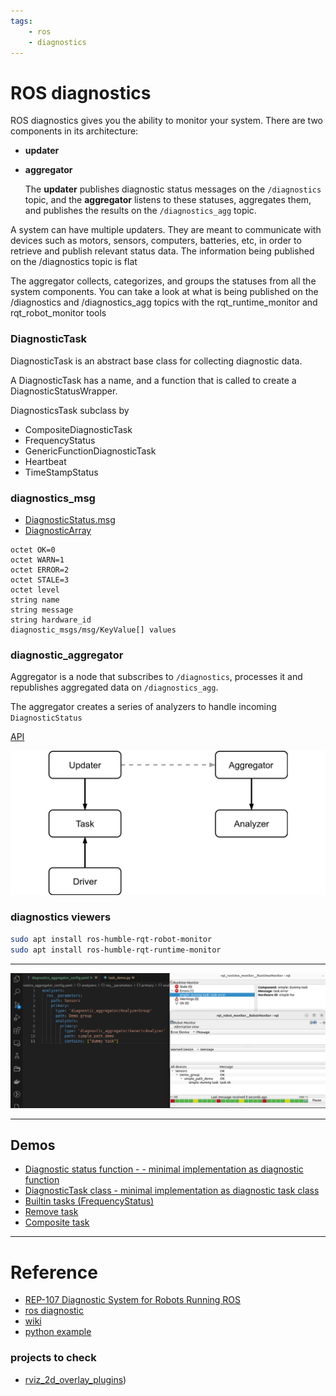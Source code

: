 ```yaml
---
tags:
    - ros
    - diagnostics
---
```


# ROS diagnostics

ROS diagnostics gives you the ability to monitor your system. There are two components in its architecture:

- **updater**
- **aggregator**
  
  The **updater** publishes diagnostic status messages on the `/diagnostics` topic, and the **aggregator** listens to these statuses, aggregates them, and publishes the results on the `/diagnostics_agg` topic.

A system can have multiple updaters. They are meant to communicate with devices such as motors, sensors, computers, batteries, etc, in order to retrieve and publish relevant status data. The information being published on the /diagnostics topic is flat  

The aggregator collects, categorizes, and groups the statuses from all the system components. You can take a look at what is being published on the /diagnostics and /diagnostics_agg topics with the rqt_runtime_monitor and rqt_robot_monitor tools


### DiagnosticTask
DiagnosticTask is an abstract base class for collecting diagnostic data. 

A DiagnosticTask has a name, and a function that is called to create a DiagnosticStatusWrapper. 

DiagnosticsTask subclass by

- CompositeDiagnosticTask
- FrequencyStatus
- GenericFunctionDiagnosticTask
- Heartbeat
- TimeStampStatus

### diagnostics_msg

- [DiagnosticStatus.msg](https://docs.ros2.org/foxy/api/diagnostic_msgs/msg/DiagnosticStatus.html)
- [DiagnosticArray](https://docs.ros2.org/foxy/api/diagnostic_msgs/msg/DiagnosticArray.html)

```
octet OK=0
octet WARN=1
octet ERROR=2
octet STALE=3
octet level
string name
string message
string hardware_id
diagnostic_msgs/msg/KeyValue[] values
```

### diagnostic_aggregator
Aggregator is a node that subscribes to `/diagnostics`, processes it and republishes aggregated data on `/diagnostics_agg`.

The aggregator creates a series of analyzers to handle incoming `DiagnosticStatus`

[API](https://docs.ros.org/en/humble/p/diagnostic_aggregator/generated/classdiagnostic__aggregator_1_1Aggregator.html#class-documentation)


![](images/schema.png)


### diagnostics viewers
```bash title="install"
sudo apt install ros-humble-rqt-robot-monitor
sudo apt install ros-humble-rqt-runtime-monitor
```

---

![](images/config_with_monitor_viewer.png)

---

## Demos
- [Diagnostic status function - - minimal implementation as diagnostic function](diagnostic_status_function.md)
- [DiagnosticTask class - minimal implementation as diagnostic task class](diagnostic_task_demo.md)
- [Builtin tasks (FrequencyStatus)](diagnostic_builtin_demo.md)
- [Remove task](diagnostic_remove_task_demo.md)
- [Composite task](diagnostic_composite.md)

---
# Reference
- [REP-107 Diagnostic System for Robots Running ROS](https://www.ros.org/reps/rep-0107.html)
- [ros diagnostic](https://nlamprian.me/blog/software/ros/2018/03/21/ros-diagnostics/)
- [wiki](https://wiki.ros.org/diagnostics)
- [python example](https://github.com/ros/diagnostics/blob/ros2/diagnostic_updater/diagnostic_updater/example.py)
### projects to check
- [rviz_2d_overlay_plugins](https://github.com/teamspatzenhirn/rviz_2d_overlay_plugins))

